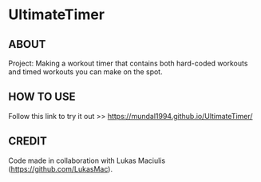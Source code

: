 # UltimateTimer

## ABOUT

Project: Making a workout timer that contains both hard-coded workouts and timed workouts you can make on the spot.


## HOW TO USE

Follow this link to try it out >> https://mundal1994.github.io/UltimateTimer/


## CREDIT

Code made in collaboration with Lukas Maciulis (https://github.com/LukasMac).

